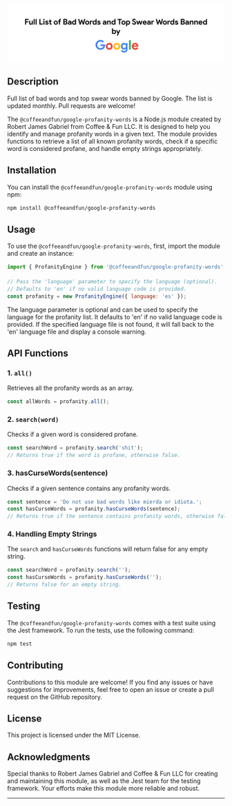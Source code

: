 ![alt text](.github/readme.png 'Logo Title Text 1')

## Description

Full list of bad words and top swear words banned by Google. The list is updated monthly. Pull requests are welcome!

The `@coffeeandfun/google-profanity-words` is a Node.js module created by Robert James Gabriel from Coffee & Fun LLC. It is designed to help you identify and manage profanity words in a given text. The module provides functions to retrieve a list of all known profanity words, check if a specific word is considered profane, and handle empty strings appropriately.

## Installation

You can install the `@coffeeandfun/google-profanity-words` module using npm:

```bash
npm install @coffeeandfun/google-profanity-words
```

## Usage

To use the `@coffeeandfun/google-profanity-words`, first, import the module and create an instance:

```javascript
import { ProfanityEngine } from '@coffeeandfun/google-profanity-words';

// Pass the 'language' parameter to specify the language (optional).
// Defaults to 'en' if no valid language code is provided.
const profanity = new ProfanityEngine({ language: 'es' });
```

The language parameter is optional and can be used to specify the language for the profanity list. It defaults to 'en' if no valid language code is provided. If the specified language file is not found, it will fall back to the 'en' language file and display a console warning.

## API Functions

### 1. `all()`

Retrieves all the profanity words as an array.

```javascript
const allWords = profanity.all();
```

### 2. `search(word)`

Checks if a given word is considered profane.

```javascript
const searchWord = profanity.search('shit');
// Returns true if the word is profane, otherwise false.
```

### 3. hasCurseWords(sentence)

Checks if a given sentence contains any profanity words.

```javascript
const sentence = 'Do not use bad words like mierda or idiota.';
const hasCurseWords = profanity.hasCurseWords(sentence);
// Returns true if the sentence contains profanity words, otherwise false.
```

### 4. Handling Empty Strings

The `search` and `hasCurseWords` functions will return false for any empty string.

```javascript
const searchWord = profanity.search('');
const hasCurseWords = profanity.hasCurseWords('');
// Returns false for an empty string.
```

## Testing

The `@coffeeandfun/google-profanity-words` comes with a test suite using the Jest framework. To run the tests, use the following command:

```bash
npm test
```

## Contributing

Contributions to this module are welcome! If you find any issues or have suggestions for improvements, feel free to open an issue or create a pull request on the GitHub repository.

## License

This project is licensed under the MIT License.

## Acknowledgments

Special thanks to Robert James Gabriel and Coffee & Fun LLC for creating and maintaining this module, as well as the Jest team for the testing framework. Your efforts make this module more reliable and robust.

---
